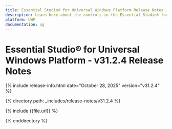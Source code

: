 ```yaml
---
title: Essential Studio® for Universal Windows Platform Release Notes - v31.2.4
description: Learn here about the controls in the Essential Studio® for Universal Windows Platform Weekly Nuget Release - Release Notes - v31.2.4
platform: UWP
documentation: ug
---
```


# Essential Studio® for Universal Windows Platform - v31.2.4 Release Notes

{% include release-info.html date="October 28, 2025"  version="v31.2.4" %}

{% directory path: _includes/release-notes/v31.2.4 %}

{% include {{file.url}} %}

{% enddirectory %}